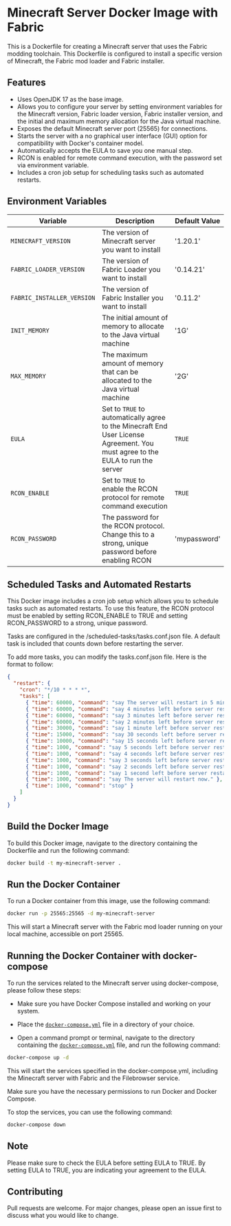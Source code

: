 # Minecraft Server Docker Image with Fabric

This is a Dockerfile for creating a Minecraft server that uses the Fabric modding toolchain. This Dockerfile is configured to install a specific version of Minecraft, the Fabric mod loader and Fabric installer.

## Features

- Uses OpenJDK 17 as the base image.
- Allows you to configure your server by setting environment variables for the Minecraft version, Fabric loader version, Fabric installer version, and the initial and maximum memory allocation for the Java virtual machine.
- Exposes the default Minecraft server port (25565) for connections.
- Starts the server with a no graphical user interface (GUI) option for compatibility with Docker's container model.
- Automatically accepts the EULA to save you one manual step.
- RCON is enabled for remote command execution, with the password set via environment variable.
- Includes a cron job setup for scheduling tasks such as automated restarts.

## Environment Variables

| Variable | Description | Default Value |
| --- | --- | --- |
| `MINECRAFT_VERSION` | The version of Minecraft server you want to install | '1.20.1' |
| `FABRIC_LOADER_VERSION` | The version of Fabric Loader you want to install | '0.14.21' |
| `FABRIC_INSTALLER_VERSION` | The version of Fabric Installer you want to install | '0.11.2' |
| `INIT_MEMORY` | The initial amount of memory to allocate to the Java virtual machine | '1G' |
| `MAX_MEMORY` | The maximum amount of memory that can be allocated to the Java virtual machine | '2G' |
| `EULA` | Set to `TRUE` to automatically agree to the Minecraft End User License Agreement. You must agree to the EULA to run the server | `TRUE` |
| `RCON_ENABLE`| Set to `TRUE` to enable the RCON protocol for remote command execution | `TRUE` |
| `RCON_PASSWORD` | The password for the RCON protocol. Change this to a strong, unique password before enabling RCON | 'mypassword' |

## Scheduled Tasks and Automated Restarts

This Docker image includes a cron job setup which allows you to schedule tasks such as automated restarts. To use this feature, the RCON protocol must be enabled by setting RCON_ENABLE to TRUE and setting RCON_PASSWORD to a strong, unique password.

Tasks are configured in the /scheduled-tasks/tasks.conf.json file. A default task is included that counts down before restarting the server.

To add more tasks, you can modify the tasks.conf.json file. Here is the format to follow:

```json
{
  "restart": {
    "cron": "*/10 * * * *",
    "tasks": [
      { "time": 60000, "command": "say The server will restart in 5 minutes."  },
      { "time": 60000, "command": "say 4 minutes left before server restart." },
      { "time": 60000, "command": "say 3 minutes left before server restart." },
      { "time": 60000, "command": "say 2 minutes left before server restart." },
      { "time": 30000, "command": "say 1 minute left before server restart." },
      { "time": 15000, "command": "say 30 seconds left before server restart." },
      { "time": 10000, "command": "say 15 seconds left before server restart." },
      { "time": 1000, "command": "say 5 seconds left before server restart." },
      { "time": 1000, "command": "say 4 seconds left before server restart." },
      { "time": 1000, "command": "say 3 seconds left before server restart." },
      { "time": 1000, "command": "say 2 seconds left before server restart." },
      { "time": 1000, "command": "say 1 second left before server restart." },
      { "time": 1000, "command": "say The server will restart now." },
      { "time": 1000, "command": "stop" }
    ]
  }
}
```

## Build the Docker Image

To build this Docker image, navigate to the directory containing the Dockerfile and run the following command:

```sh
docker build -t my-minecraft-server .
```

## Run the Docker Container
To run a Docker container from this image, use the following command:
```sh
docker run -p 25565:25565 -d my-minecraft-server
```

This will start a Minecraft server with the Fabric mod loader running on your local machine, accessible on port 25565.

## Running the Docker Container with docker-compose
To run the services related to the Minecraft server using docker-compose, please follow these steps:

- Make sure you have Docker Compose installed and working on your system.
- Place the [`docker-compose.yml`](./docker-compose.yml) file in a directory of your choice.

- Open a command prompt or terminal, navigate to the directory containing the [`docker-compose.yml`](./docker-compose.yml) file, and run the following command:

```sh
docker-compose up -d
```

This will start the services specified in the docker-compose.yml, including the Minecraft server with Fabric and the Filebrowser service.

Make sure you have the necessary permissions to run Docker and Docker Compose.

To stop the services, you can use the following command:
```sh
docker-compose down
```

## Note
Please make sure to check the EULA before setting EULA to TRUE. By setting EULA to TRUE, you are indicating your agreement to the EULA.

## Contributing
Pull requests are welcome. For major changes, please open an issue first to discuss what you would like to change.